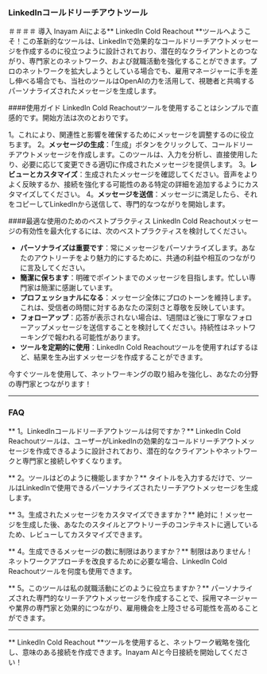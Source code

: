 ### LinkedInコールドリーチアウトツール

＃＃＃＃ 導入
Inayam Aiによる** LinkedIn Cold Reachout **ツールへようこそ！この革新的なツールは、LinkedInで効果的なコールドリーチアウトメッセージを作成するのに役立つように設計されており、潜在的なクライアントとのつながり、専門家とのネットワーク、および就職活動を強化することができます。プロのネットワークを拡大しようとしている場合でも、雇用マネージャーに手を差し伸べる場合でも、当社のツールはOpenAIの力を活用して、視聴者と共鳴するパーソナライズされたメッセージを生成します。

####使用ガイド
LinkedIn Cold Reachoutツールを使用することはシンプルで直感的です。開始方法は次のとおりです。

1。これにより、関連性と影響を確保するためにメッセージを調整するのに役立ちます。
2。**メッセージの生成**：「生成」ボタンをクリックして、コールドリーチアウトメッセージを作成します。このツールは、入力を分析し、直接使用したり、必要に応じて変更できる適切に作成されたメッセージを提供します。
3。**レビューとカスタマイズ**：生成されたメッセージを確認してください。音声をよりよく反映するか、接続を強化する可能性のある特定の詳細を追加するようにカスタマイズしてください。
4。**メッセージを送信**：メッセージに満足したら、それをコピーしてLinkedInから送信して、専門的なつながりを開始します。

####最適な使用のためのベストプラクティス
LinkedIn Cold Reachoutメッセージの有効性を最大化するには、次のベストプラクティスを検討してください。

-  **パーソナライズは重要です**：常にメッセージをパーソナライズします。あなたのアウトリーチをより魅力的にするために、共通の利益や相互のつながりに言及してください。
-  **簡潔に保ちます**：明確でポイントまでのメッセージを目指します。忙しい専門家は簡潔に感謝しています。
-  **プロフェッショナルになる**：メッセージ全体にプロのトーンを維持します。これは、受信者の時間に対するあなたの深刻さと尊敬を反映しています。
-  **フォローアップ**：応答が表示されない場合は、1週間ほど後に丁寧なフォローアップメッセージを送信することを検討してください。持続性はネットワーキングで報われる可能性があります。
-  **ツールを定期的に使用**：LinkedIn Cold Reachoutツールを使用すればするほど、結果を生み出すメッセージを作成することができます。

今すぐツールを使用して、ネットワーキングの取り組みを強化し、あなたの分野の専門家とつながります！

---

### FAQ

** 1。LinkedInコールドリーチアウトツールは何ですか？**
LinkedIn Cold Reachoutツールは、ユーザーがLinkedInの効果的なコールドリーチアウトメッセージを作成できるように設計されており、潜在的なクライアントやネットワークと専門家と接続しやすくなります。

** 2。ツールはどのように機能しますか？**
タイトルを入力するだけで、ツールはLinkedInで使用できるパーソナライズされたリーチアウトメッセージを生成します。

** 3。生成されたメッセージをカスタマイズできますか？**
絶対に！メッセージを生成した後、あなたのスタイルとアウトリーチのコンテキストに適しているため、レビューしてカスタマイズできます。

** 4。生成できるメッセージの数に制限はありますか？**
制限はありません！ネットワークアプローチを改良するために必要な場合、LinkedIn Cold Reachoutツールを何度も使用できます。

** 5。このツールは私の就職活動にどのように役立ちますか？**
パーソナライズされた専門的なリーチアウトメッセージを作成することで、採用マネージャーや業界の専門家と効果的につながり、雇用機会を上陸させる可能性を高めることができます。

---

** LinkedIn Cold Reachout **ツールを使用すると、ネットワーク戦略を強化し、意味のある接続を作成できます。Inayam AIと今日接続を開始してください！